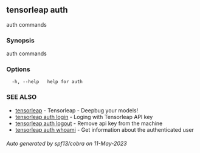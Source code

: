 ## tensorleap auth

auth commands

### Synopsis

auth commands

### Options

```
  -h, --help   help for auth
```

### SEE ALSO

* [tensorleap](tensorleap.md)	 - Tensorleap - Deepbug your models!
* [tensorleap auth login](tensorleap_auth_login.md)	 - Loging with Tensorleap API key
* [tensorleap auth logout](tensorleap_auth_logout.md)	 - Remove api key from the machine
* [tensorleap auth whoami](tensorleap_auth_whoami.md)	 - Get information about the authenticated user

###### Auto generated by spf13/cobra on 11-May-2023
